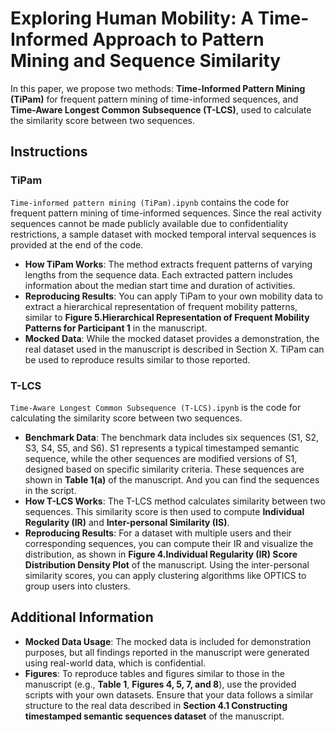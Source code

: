 # Exploring Human Mobility: A Time-Informed Approach to Pattern Mining and Sequence Similarity

In this paper, we propose two methods: **Time-Informed Pattern Mining (TiPam)** for frequent pattern mining of time-informed sequences, and **Time-Aware Longest Common Subsequence (T-LCS)**, used to calculate the similarity score between two sequences.

## Instructions

### TiPam

`Time-informed pattern mining (TiPam).ipynb` contains the code for frequent pattern mining of time-informed sequences. Since the real activity sequences cannot be made publicly available due to confidentiality restrictions, a sample dataset with mocked temporal interval sequences is provided at the end of the code.

- **How TiPam Works**: The method extracts frequent patterns of varying lengths from the sequence data. Each extracted pattern includes information about the median start time and duration of activities.
- **Reproducing Results**: You can apply TiPam to your own mobility data to extract a hierarchical representation of frequent mobility patterns, similar to **Figure 5.Hierarchical Representation of Frequent Mobility Patterns for Participant 1** in the manuscript.
- **Mocked Data**: While the mocked dataset provides a demonstration, the real dataset used in the manuscript is described in Section X. TiPam can be used to reproduce results similar to those reported.

### T-LCS

`Time-Aware Longest Common Subsequence (T-LCS).ipynb` is the code for calculating the similarity score between two sequences.

- **Benchmark Data**: The benchmark data includes six sequences (S1, S2, S3, S4, S5, and S6). S1 represents a typical timestamped semantic sequence, while the other sequences are modified versions of S1, designed based on specific similarity criteria. These sequences are shown in **Table 1(a)** of the manuscript. And you can find the sequences in the script.
- **How T-LCS Works**: The T-LCS method calculates similarity between two sequences. This similarity score is then used to compute **Individual Regularity (IR)** and **Inter-personal Similarity (IS)**.
- **Reproducing Results**: For a dataset with multiple users and their corresponding sequences, you can compute their IR and visualize the distribution, as shown in **Figure 4.Individual Regularity (IR) Score Distribution Density Plot** of the manuscript. Using the inter-personal similarity scores, you can apply clustering algorithms like OPTICS to group users into clusters.

## Additional Information

- **Mocked Data Usage**: The mocked data is included for demonstration purposes, but all findings reported in the manuscript were generated using real-world data, which is confidential.
- **Figures**: To reproduce tables and figures similar to those in the manuscript (e.g., **Table 1**, **Figures 4, 5, 7, and 8**), use the provided scripts with your own datasets. Ensure that your data follows a similar structure to the real data described in **Section 4.1	Constructing timestamped semantic sequences dataset** of the manuscript.

